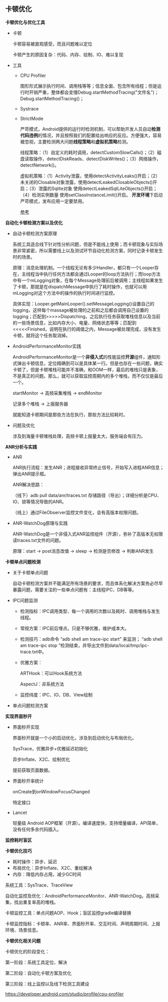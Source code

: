 ## 卡顿优化



**卡顿优化与优化工具**

+ 卡顿

  卡顿容易被直观感受，而且问题难以定位

  卡顿产生的原因复杂：代码、内存、绘制、IO、难以复现

+ 工具

  + CPU Profiler

    图形形式展示执行时间、调用栈等等；信息全面、包含所有线程；但是运行时开销严重，整体都会变慢Debug.startMethodTracing("文件名")；Debug.startMethodTracing()；

  + Systrace

  + StrictMode

    严苛模式，Android提供的运行时检测机制，可以帮助开发人员自动**检测代码违例**的情况，并且按照我们的配置给出响应的反应。方便强大，容易被忽视，主要检测两大问题**线程策略**和**虚拟机策略**检测。

    线程策略：（1）自定义的耗时调用，detectCustomSlowCalls()；（2）磁盘读取操作，detectDiskReads、detectDiskWrites()；（3）网络操作，detectNetwork()。

    虚拟机策略：（1）Activity泄露，使用detectActivityLeaks()开启；（2）未关闭的Closable对象泄露，使用detectLeakedClosableObjects()开启；（3）泄露的Sqlite对象 使用detectLeakedSqlLiteObjects()开启；（4）检测实例数量 使用setClassInstanceLimit()开启。
    **开发环境**下启动严苛模式，发布应用一定要禁用。

    [参考](https://blog.csdn.net/mynameishuangshuai/article/details/51742375)



**自动化卡顿检测方案以及优化**

+ 自动卡顿检测方案原理

  系统工具适合线下针对性分析问题，但是不能线上使用；而卡顿现象与实际场景非常紧密，所以需要线上以及测试环节自动化检测方案，同时记录卡顿发生时的场景。

  原理：消息处理机制。一个线程无论有多少Handler，都只有一个Looper存在，主线程当中执行任何方法都会通过Looper的loop方法执行；而loop方法中有一个mLogging对象，在每个Message处理前后被调用；主线程如果发生了卡顿，那就是在dispatchMessage中执行了耗时操作，也就可以用mLogging对这个方法中的操作的执行时间进行监控。

  具体实现：Looper.getMainLooper().setMessageLogging()设置自己的logging，这样每个massage被处理的之前和之后都会调用自己设置的logging；匹配到>>>>>Dispatching，之后执行任务获取堆栈信息以及当前的一些场景信息，比如内存大小、电量、网络状态等等；匹配到<<<<<Finished，说明在执行的阈值之内，Message被处理完成，没有发生卡顿，就将这个任务取消掉。

+ AndroidPerformanceMonitor实践

  AndroidPerformanceMonitor是一个**非侵入式**的性能监控**开源**组件，通知形式弹出卡顿信息，定位精确到可以是具体某一行。但是也存在一些问题，确实卡顿了，但是卡顿堆栈可能并不准确，和OOM一样，最后的堆栈只是表象，不是真正的问题。那么，就可以获取监控周期内的多个堆栈，而不仅仅是最后一个。

  startMonitor -> 高频采集堆栈 -> endMonitor  

  记录多个堆栈 -> 上报服务器 

  就能知道卡顿期间是那些方法在执行，那些方法比较耗时。

+ 问题及优化

  涉及到海量卡顿堆栈处理，高频卡顿上报量太大，服务端会有压力。



**ANR分析与实践**

+ ANR

  ANR执行流程：发生ANR；进程接收异常终止信号，开始写入进程ANR信息；弹出ANR提示框。

  ANR解决思路：

  （线下）adb pull data/anr/traces.txt 存储路径（导出）；详细分析是CPU、IO、锁等情况导致的ANR。

  （线上）通过FileObserver监控文件变化，会有高版本权限问题。

+ ANR-WatchDog原理与实践

  ANR-WatchDog是一个非侵入式ANR监控组件（开源），弥补了高版本无权限读traces.txt文件的问题。

  原理：start -> post消息改值 -> sleep -> 检测是否修改 -> 判断ANR发生



**卡顿单点问题检测**

+ 关于卡顿单点问题

  自动卡顿检测方案并不能满足所有场景的要求，而且体系化解决方案务必尽早暴露问题，需要关注的一些单点问题有：主线程IPC、DB等等。

+ IPC问题监测

  + 检测指标：IPC调用类型、每一个调用的次数以及耗时、调用堆栈与发生线程。

  + 常规方案：IPC前后埋点。只是不够优雅，维护成本大。

  + 检测技巧：adb命令 “adb shell am trace-ipc start” 来监测； “adb shell am trace-ipc stop ”检测结束，并导出文件到data/local/tmp/ipc-trace.txt中。

  + 优雅方案：

    ARTHook：可以Hook系统方法

    AspectJ：非系统方法 

  + 监控纬度：IPC、IO、DB、View绘制

+ 单点问题检测方案



**实现界面秒开**

+ 界面秒开实现

  界面秒开就是一个小的启动优化，涉及到启动优化与布局优化。

  SysTrace，优雅异步+优雅延迟初始化

  异步Inflate、X2C、绘制优化

  提前获取页面数据。

+ 界面秒开率统计

  onCreate到onWindowFocusChanged

  特定接口

+ Lancet

  轻量级 Android AOP框架（开源）。编译速度快，支持增量编译，API简单，没有任何多余代码插入。



**监控耗时盲区**



**卡顿优化技巧**

+ 耗时操作：异步、延迟
+ 布局优化：异步Inflate、X2C、重绘解决
+ 内存：降低内存占用，减少GC时间

系统工具：SysTrace、TraceView

自动化监控及优化：AndroidPerformanceMonitor、ANR-WatchDog。高频采集，找出重复率高的堆栈。

卡顿监控工具：单点问题AOP、Hook；盲区监控gradle编译替换

卡顿监控指标：卡顿率、ANR率、界面秒开率、交互时间、声明周期时间、上报环境、场景信息。



**卡顿优化相关问题**

卡顿优化的阶段变化：

第一阶段：系统工具定位、解决

第二阶段：自动化卡顿方案及优化

第三阶段：线上监控以及线下检测工具建设



https://developer.android.com/studio/profile/cpu-profiler
